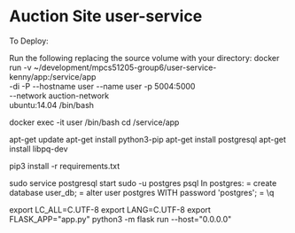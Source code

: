 # Auction Site user-service

To Deploy: 

Run the following replacing the source volume with your directory:
docker run  -v ~/development/mpcs51205-group6/user-service-kenny/app:/service/app \
    -di -P --hostname user --name user -p 5004:5000 \
    --network auction-network \
    ubuntu:14.04 /bin/bash 

docker exec -it user /bin/bash
cd /service/app

apt-get update
apt-get install python3-pip
apt-get install postgresql
apt-get install libpq-dev

pip3 install -r requirements.txt

sudo service postgresql start
sudo -u postgres psql
In postgres:
= create database user_db;
= alter user postgres WITH password 'postgres'; 
= \q

export LC_ALL=C.UTF-8
export LANG=C.UTF-8
export FLASK_APP="app.py"
python3 -m flask run --host="0.0.0.0"


